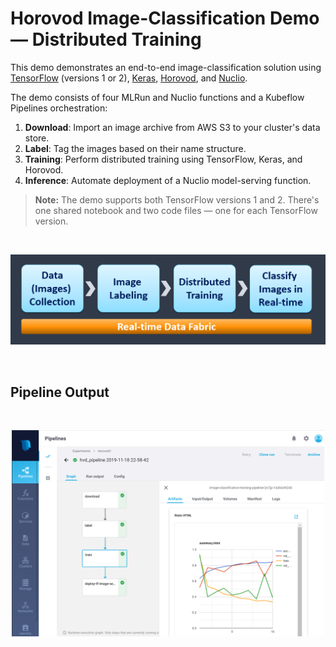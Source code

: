 # Horovod Image-Classification Demo &mdash; Distributed Training

This demo demonstrates an end-to-end image-classification solution using [TensorFlow](https://www.tensorflow.org/) (versions 1 or 2), [Keras](https://keras.io/), [Horovod](https://eng.uber.com/horovod/), and [Nuclio](https://nuclio.io/).

The demo consists of four MLRun and Nuclio functions and a Kubeflow Pipelines orchestration:

1. **Download**: Import an image archive from AWS S3 to your cluster's data store.
2. **Label**: Tag the images based on their name structure.
3. **Training**: Perform distributed training using TensorFlow, Keras, and Horovod.
4. **Inference**: Automate deployment of a Nuclio model-serving function.

> **Note:** The demo supports both TensorFlow versions 1 and 2.
> There's one shared notebook and two code files &mdash; one for each TensorFlow version.

<br><p align="center"><img src="/docs/hvd-flow.png" width="600"/></p><br>

<a id="pipeline-output"></a>
## Pipeline Output

<br><p align="center"><img src="/docs/hvd-pipe.png" width="500"/></p><br>

